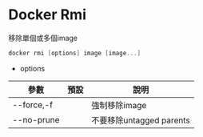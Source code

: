 # Docker Rmi

移除單個或多個image

```powershell
docker rmi [options] image [image...]
```

- options

|參數|預設|說明|
|--|--|--|
| --force,-f||強制移除image|
| --no-prune||不要移除untagged parents|

